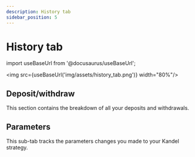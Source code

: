 ```yaml
---
description: History tab
sidebar_position: 5
---
```



# History tab

import useBaseUrl from '@docusaurus/useBaseUrl';

<img src={useBaseUrl('img/assets/history_tab.png')} width="80%"/>

## Deposit/withdraw

This section contains the breakdown of all your deposits and withdrawals.

## Parameters

This sub-tab tracks the parameters changes you made to your Kandel strategy.
